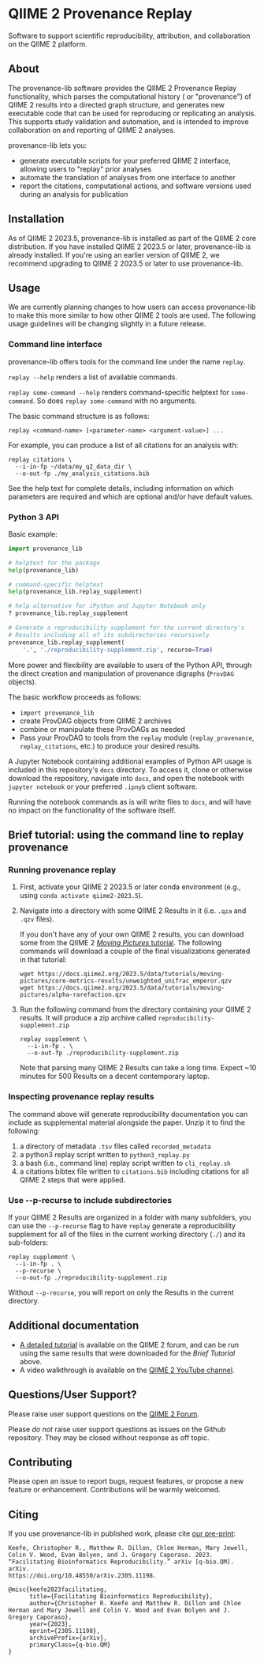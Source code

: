 # QIIME 2 Provenance Replay
Software to support scientific reproducibility, attribution, and collaboration on the QIIME 2 platform.

## About
The provenance-lib software provides the QIIME 2 Provenance Replay functionality, which parses the computational history ( or "provenance") of QIIME 2 results into a directed graph structure, and generates new executable code that can be used for reproducing or replicating an analysis. This supports study validation and automation, and is intended to improve collaboration on and reporting of QIIME 2 analyses.

provenance-lib lets you:
- generate executable scripts for your preferred QIIME 2 interface,
  allowing users to "replay" prior analyses
- automate the translation of analyses from one interface to another
- report the citations, computational actions, and software versions used
  during an analysis for publication

## Installation
As of QIIME 2 2023.5, provenance-lib is installed as part of the QIIME 2 core distribution. If you have installed QIIME 2 2023.5 or later, provenance-lib is already installed. If you're using an earlier version of QIIME 2, we recommend upgrading to QIIME 2 2023.5 or later to use provenance-lib.

## Usage

We are currently planning changes to how users can access provenance-lib to make this more similar to how other QIIME 2 tools are used. The following usage guidelines will be changing slightly in a future release.

### Command line interface
provenance-lib offers tools for the command line under the name `replay`.

`replay --help` renders a list of available commands.

`replay some-command --help` renders command-specific helptext for `some-command`. So does `replay some-command` with no arguments.

The basic command structure is as follows:
```
replay <command-name> [<parameter-name> <argument-value>] ...
```

For example, you can produce a list of all citations for an analysis with:
```
replay citations \
  --i-in-fp ~/data/my_q2_data_dir \
  --o-out-fp ./my_analysis_citations.bib
```

See the help text for complete details, including information on which parameters are required and which are optional and/or have default values.

### Python 3 API
Basic example:
```python
import provenance_lib

# helptext for the package
help(provenance_lib)

# command-specific helptext
help(provenance_lib.replay_supplement)

# help alternative for iPython and Jupyter Notebook only
? provenance_lib.replay_supplement

# Generate a reproducibility supplement for the current directory's
# Results including all of its subdirectories recursively
provenance_lib.replay_supplement(
    '.', './reproducibility-supplement.zip', recurse=True)
```

More power and flexibility are available to users of the Python API, through the direct creation and manipulation of provenance digraphs (`ProvDAG` objects).

The basic workflow proceeds as follows:
- `import provenance_lib`
- create ProvDAG objects from QIIME 2 archives
- combine or manipulate these ProvDAGs as needed
- Pass your ProvDAG to tools from the `replay` module
  (`replay_provenance`, `replay_citations`, etc.) to produce your desired results.

A Jupyter Notebook containing additional examples of Python API usage is included in this repository's `docs` directory. To access it, clone or otherwise download the repository, navigate into `docs`, and open the notebook with `jupyter notebook` or your preferred `.ipnyb` client software.

Running the notebook commands as is will write files to `docs`, and will have no impact on the functionality of the software itself.

## Brief tutorial: using the command line to replay provenance

### Running provenance replay

1. First, activate your QIIME 2 2023.5 or later conda environment (e.g., using `conda activate qiime2-2023.5`).
2. Navigate into a directory with some QIIME 2 Results in it (i.e. `.qza` and `.qzv` files).

   If you don't have any of your own QIIME 2 results, you can download some from the QIIME 2 [_Moving Pictures_ tutorial](https://docs.qiime2.org/2023.5/tutorials/moving-pictures/). The following commands will download a couple of the final visualizations generated in that tutorial:

   ```
   wget https://docs.qiime2.org/2023.5/data/tutorials/moving-pictures/core-metrics-results/unweighted_unifrac_emperor.qzv
   wget https://docs.qiime2.org/2023.5/data/tutorials/moving-pictures/alpha-rarefaction.qzv
   ```

3. Run the following command from the directory containing your QIIME 2 results. It will produce a zip archive called `reproducibility-supplement.zip`

   ```
   replay supplement \
     --i-in-fp . \
     --o-out-fp ./reproducibility-supplement.zip
   ```

   Note that parsing many QIIME 2 Results can take a long time. Expect ~10 minutes for 500 Results on a decent contemporary laptop.

### Inspecting provenance replay results
The command above will generate reproducibility documentation you can include as supplemental material alongside the paper. Unzip it to find the following:
1. a directory of metadata `.tsv` files called `recorded_metadata`
2. a python3 replay script written to `python3_replay.py`
3. a bash (i.e., command line) replay script written to `cli_replay.sh`
4. a citations bibtex file written to `citations.bib` including citations for all QIIME 2 steps that were applied.

### Use --p-recurse to include subdirectories
If your QIIME 2 Results are organized in a folder with many subfolders, you can use the `--p-recurse` flag to have `replay` generate a reproducibility supplement for all of the files in the current working directory (`./`) and its sub-folders:

```
replay supplement \
  --i-in-fp . \
  --p-recurse \
  --o-out-fp ./reproducibility-supplement.zip
```

Without `--p-recurse`, you will report on only the Results in the current directory.

## Additional documentation
- [A detailed tutorial](https://forum.qiime2.org/t/provenance-replay-alpha-release-and-tutorial/23279) is available on the QIIME 2 forum, and can be run using the same results that were downloaded for the _Brief Tutorial_ above.
- A video walkthrough is available on the [QIIME 2 YouTube channel](https://youtu.be/KMsacdbQ8hA).

## Questions/User Support?
Please raise user support questions on the [QIIME 2 Forum](https://forum.qiime2.org/).

Please *do not* raise user support questions as issues on the Github repository. They may be closed without response as off topic.

## Contributing
Please open an issue to report bugs, request features, or propose a new feature or enhancement. Contributions will be warmly welcomed.

## Citing

If you use provenance-lib in published work, please cite [our pre-print](https://doi.org/10.48550/arXiv.2305.11198):

```
Keefe, Christopher R., Matthew R. Dillon, Chloe Herman, Mary Jewell, Colin V. Wood, Evan Bolyen, and J. Gregory Caporaso. 2023.
“Facilitating Bioinformatics Reproducibility.” arXiv [q-bio.QM]. arXiv.
https://doi.org/10.48550/arXiv.2305.11198.
```

```
@misc{keefe2023facilitating,
      title={Facilitating Bioinformatics Reproducibility},
      author={Christopher R. Keefe and Matthew R. Dillon and Chloe Herman and Mary Jewell and Colin V. Wood and Evan Bolyen and J. Gregory Caporaso},
      year={2023},
      eprint={2305.11198},
      archivePrefix={arXiv},
      primaryClass={q-bio.QM}
}
```
